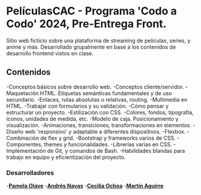 # PelículasCAC - Programa 'Codo a Codo' 2024, Pre-Entrega Front.

Sitio web ficticio sobre una plataforma de streaming de películas, series, y anime y más. Desarrollado grupalmente en base a los contenidos de desarrollo frontend vistos en clase.

## Contenidos

-Conceptos básicos sobre desarrollo web.
-Conceptos cliente/servidor.
-Maquetación HTML. Etiquetas semánticas fundamentales y de uso secundario.
-Enlaces, rutas absolutas o relativas, routing.
-Multimedia en HTML.
-Trabajar con formularios y su validación.
-Cómo pensar y estructurar un proyecto.
-Estilización con CSS.
-Colores, fondos, tipografía, íconos, unidades de medida, etc.
-Modelo de caja. Posicionamiento y visualización.
-Animaciones, transiciones, transformaciones en elementos.
-Diseño web 'responsivo' y adaptable a diferentes dispositivos.
-Flexbox.
-Combinación de flex y grid.
-Bootstrap y frameworks varios de CSS.
-Componentes, themes y funcionalidades.
-Librerías varias en CSS.
-Implementación de Git, y comandos de Bash.
-Habilidades blandas para trabajo en equipo y eficientización del proyecto.

### Desarrolladores

-**[Pamela Olave](https://github.com/Akhemy)**
-**[Andrés Navas](https://github.com/k3mpachi)**
-**[Cecilia Ochoa](https://github.com/cecilia240)**
-**[Martín Aguirre](https://github.com/MartinXCVI/)**